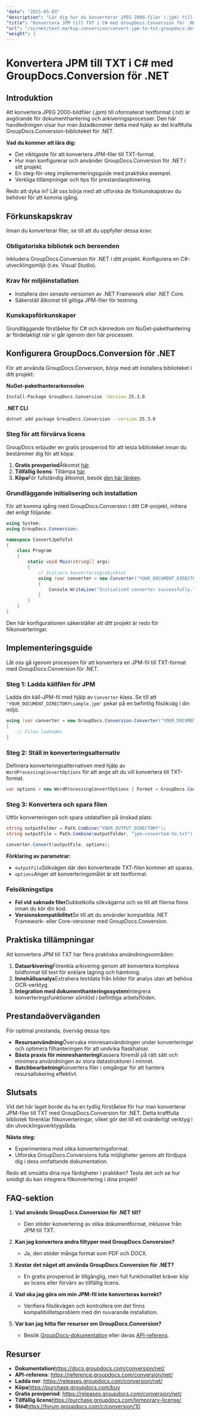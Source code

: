 ```yaml
---
"date": "2025-05-03"
"description": "Lär dig hur du konverterar JPEG 2000-filer (.jpm) till textformat (.txt) med GroupDocs.Conversion för .NET. Följ den här steg-för-steg-guiden för att förenkla filkonverteringar."
"title": "Konvertera JPM till TXT i C# med GroupDocs.Conversion för .NET"
"url": "/sv/net/text-markup-conversion/convert-jpm-to-txt-groupdocs-dotnet/"
"weight": 1
---
```


# Konvertera JPM till TXT i C# med GroupDocs.Conversion för .NET

## Introduktion

Att konvertera JPEG 2000-bildfiler (.jpm) till oformaterat textformat (.txt) är avgörande för dokumenthantering och arkiveringsprocesser. Den här handledningen visar hur man åstadkommer detta med hjälp av det kraftfulla GroupDocs.Conversion-biblioteket för .NET.

**Vad du kommer att lära dig:**
- Det viktigaste för att konvertera JPM-filer till TXT-format.
- Hur man konfigurerar och använder GroupDocs.Conversion för .NET i sitt projekt.
- En steg-för-steg implementeringsguide med praktiska exempel.
- Verkliga tillämpningar och tips för prestandaoptimering.

Redo att dyka in? Låt oss börja med att utforska de förkunskapskrav du behöver för att komma igång.

## Förkunskapskrav

Innan du konverterar filer, se till att du uppfyller dessa krav:

### Obligatoriska bibliotek och beroenden
Inkludera GroupDocs.Conversion för .NET i ditt projekt. Konfigurera en C#-utvecklingsmiljö (t.ex. Visual Studio).

### Krav för miljöinstallation
- Installera den senaste versionen av .NET Framework eller .NET Core.
- Säkerställ åtkomst till giltiga JPM-filer för testning.

### Kunskapsförkunskaper
Grundläggande förståelse för C# och kännedom om NuGet-pakethantering är fördelaktigt när vi går igenom den här processen.

## Konfigurera GroupDocs.Conversion för .NET

För att använda GroupDocs.Conversion, börja med att installera biblioteket i ditt projekt:

**NuGet-pakethanterarkonsolen**
```bash
Install-Package GroupDocs.Conversion -Version 25.3.0
```

**.NET CLI**
```bash
dotnet add package GroupDocs.Conversion --version 25.3.0
```

### Steg för att förvärva licens
GroupDocs erbjuder en gratis provperiod för att testa biblioteket innan du bestämmer dig för att köpa:
1. **Gratis provperiod**Åtkomst [här](https://releases.groupdocs.com/conversion/net/).
2. **Tillfällig licens**: Tillämpa [här](https://purchase.groupdocs.com/temporary-license/).
3. **Köpa**För fullständig åtkomst, besök [den här länken](https://purchase.groupdocs.com/buy).

### Grundläggande initialisering och installation
För att komma igång med GroupDocs.Conversion i ditt C#-projekt, initiera det enligt följande:

```csharp
using System;
using GroupDocs.Conversion;

namespace ConvertJpmToTxt
{
    class Program
    {
        static void Main(string[] args)
        {
            // Initiera konverteringsobjektet
            using (var converter = new Converter("YOUR_DOCUMENT_DIRECTORY\sample.jpm"))
            {
                Console.WriteLine("Initialized converter successfully.");
            }
        }
    }
}
```

Den här konfigurationen säkerställer att ditt projekt är redo för filkonverteringar.

## Implementeringsguide

Låt oss gå igenom processen för att konvertera en JPM-fil till TXT-format med GroupDocs.Conversion för .NET.

### Steg 1: Ladda källfilen för JPM

Ladda din käll-JPM-fil med hjälp av `Converter` klass. Se till att `'YOUR_DOCUMENT_DIRECTORY\sample.jpm'` pekar på en befintlig filsökväg i din miljö.

```csharp
using (var converter = new GroupDocs.Conversion.Converter("YOUR_DOCUMENT_DIRECTORY\sample.jpm"))
{
    // Filen laddades
}
```

### Steg 2: Ställ in konverteringsalternativ

Definiera konverteringsalternativen med hjälp av `WordProcessingConvertOptions` för att ange att du vill konvertera till TXT-format.

```csharp
var options = new WordProcessingConvertOptions { Format = GroupDocs.Conversion.FileTypes.WordProcessingFileType.Txt };
```

### Steg 3: Konvertera och spara filen

Utför konverteringen och spara utdatafilen på önskad plats:

```csharp
string outputFolder = Path.Combine("YOUR_OUTPUT_DIRECTORY");
string outputFile = Path.Combine(outputFolder, "jpm-converted-to.txt");

converter.Convert(outputFile, options);
```

**Förklaring av parametrar:**
- `outputFile`Sökvägen där den konverterade TXT-filen kommer att sparas.
- `options`Anger att konverteringsmålet är ett textformat.

### Felsökningstips
- **Fel vid saknade filer**Dubbelkolla sökvägarna och se till att filerna finns innan du kör din kod.
- **Versionskompatibilitet**Se till att du använder kompatibla .NET Framework- eller Core-versioner med GroupDocs.Conversion.

## Praktiska tillämpningar

Att konvertera JPM till TXT har flera praktiska användningsområden:
1. **Dataarkivering**Förenkla arkivering genom att konvertera komplexa bildformat till text för enklare lagring och hämtning.
2. **Innehållsanalys**Extrahera textdata från bilder för analys utan att behöva OCR-verktyg.
3. **Integration med dokumenthanteringssystem**Integrera konverteringsfunktioner sömlöst i befintliga arbetsflöden.

## Prestandaöverväganden

För optimal prestanda, överväg dessa tips:
- **Resursanvändning**Övervaka minnesanvändningen under konverteringar och optimera filhanteringen för att undvika flaskhalsar.
- **Bästa praxis för minneshantering**Kassera föremål på rätt sätt och minimera användningen av stora datastrukturer i minnet.
- **Batchbearbetning**Konvertera filer i omgångar för att hantera resursallokering effektivt.

## Slutsats

Vid det här laget borde du ha en tydlig förståelse för hur man konverterar JPM-filer till TXT med GroupDocs.Conversion för .NET. Detta kraftfulla bibliotek förenklar filkonverteringar, vilket gör det till ett ovärderligt verktyg i din utvecklingsverktygslåda.

**Nästa steg:**
- Experimentera med olika konverteringsformat.
- Utforska GroupDocs.Conversions fulla möjligheter genom att fördjupa dig i dess omfattande dokumentation.

Redo att omsätta dina nya färdigheter i praktiken? Testa det och se hur smidigt du kan integrera filkonvertering i dina projekt!

## FAQ-sektion

1. **Vad används GroupDocs.Conversion för .NET till?**
   - Den stöder konvertering av olika dokumentformat, inklusive från JPM till TXT.

2. **Kan jag konvertera andra filtyper med GroupDocs.Conversion?**
   - Ja, den stöder många format som PDF och DOCX.

3. **Kostar det något att använda GroupDocs.Conversion för .NET?**
   - En gratis provperiod är tillgänglig, men full funktionalitet kräver köp av licens eller förvärv av tillfällig licens.

4. **Vad ska jag göra om min JPM-fil inte konverteras korrekt?**
   - Verifiera filsökvägen och kontrollera om det finns kompatibilitetsproblem med din nuvarande installation.

5. **Var kan jag hitta fler resurser om GroupDocs.Conversion?**
   - Besök [GroupDocs-dokumentation](https://docs.groupdocs.com/conversion/net/) eller deras [API-referens](https://reference.groupdocs.com/conversion/net/).

## Resurser
- **Dokumentation**https://docs.groupdocs.com/conversion/net/
- **API-referens**: https://reference.groupdocs.com/conversion/net/
- **Ladda ner**: https://releases.groupdocs.com/conversion/net/
- **Köpa**https://purchase.groupdocs.com/buy
- **Gratis provperiod**: https://releases.groupdocs.com/conversion/net/
- **Tillfällig licens**https://purchase.groupdocs.com/temporary-license/
- **Stöd**https://forum.groupdocs.com/c/conversion/10